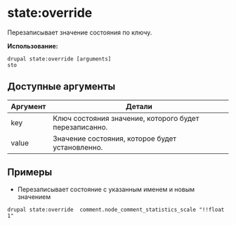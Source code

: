 # state:override
Перезаписывает значение состояния по ключу.

**Использование:**
```
drupal state:override [arguments]
sto
```

## Доступные аргументы
Аргумент | Детали
---------|-------------
key | Ключ состояния значение, которого будет перезаписанно.
value | Значение состояния, которое будет установленно.

## Примеры
* Перезаписывает состояние с указанным именем и новым значением
```
drupal state:override  comment.node_comment_statistics_scale "!!float 1"
```
